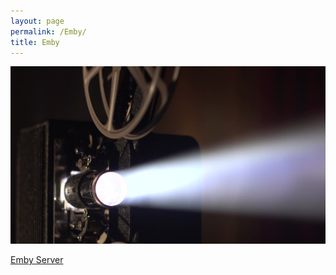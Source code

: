 ```yaml
---
layout: page
permalink: /Emby/
title: Emby
---
```


![](../assets/img/movies.jpg)

[Emby Server](http://104.188.161.120:8096/)
